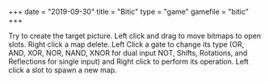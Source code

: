 +++
date = "2019-09-30"
title = "Bitic"
type = "game"
gamefile = "bitic"
+++

Try to create the target picture. Left click and drag to move bitmaps to open slots. Right click a map delete. Left Click a gate to change its type (OR, AND, XOR, NOR, NAND, XNOR for dual input NOT, Shifts, Rotations, and Reflections for single input) and Right click to perform its operation. Left click a slot to spawn a new map.
